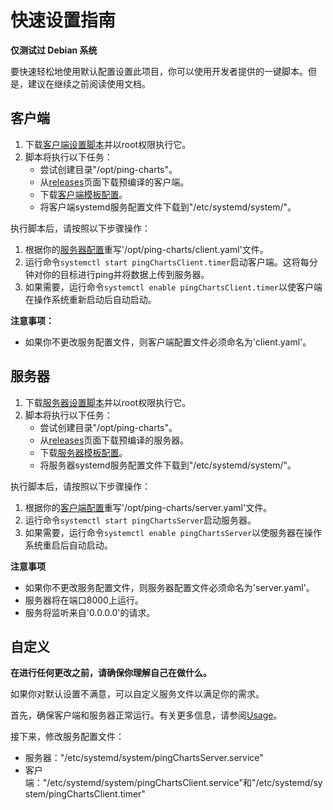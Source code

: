 # 快速设置指南

**仅测试过 Debian 系统**

要快速轻松地使用默认配置设置此项目，你可以使用开发者提供的一键脚本。但是，建议在继续之前阅读使用文档。

## 客户端

1. 下载[客户端设置脚本](../scripts/client.sh)并以root权限执行它。
2. 脚本将执行以下任务：
   - 尝试创建目录"/opt/ping-charts"。
   - 从[releases](https://github.com/eastarpen/ping-charts/releases)页面下载预编译的客户端。
   - 下载[客户端模板配置](../doc/templates/client.yaml)。
   - 将客户端systemd服务配置文件下载到"/etc/systemd/system/"。

执行脚本后，请按照以下步骤操作：

1. 根据你的[服务器配置](./configuration-zh.md#服务器)重写'/opt/ping-charts/client.yaml'文件。
2. 运行命令`systemctl start pingChartsClient.timer`启动客户端。这将每分钟对你的目标进行ping并将数据上传到服务器。
3. 如果需要，运行命令`systemctl enable pingChartsClient.timer`以使客户端在操作系统重新启动后自动启动。

**注意事项：**
- 如果你不更改服务配置文件，则客户端配置文件必须命名为'client.yaml'。

## 服务器

1. 下载[服务器设置脚本](../scripts/server.sh)并以root权限执行它。
2. 脚本将执行以下任务：
   - 尝试创建目录"/opt/ping-charts"。
   - 从[releases](https://github.com/eastarpen/ping-charts/releases)页面下载预编译的服务器。
   - 下载[服务器模板配置](../doc/templates/server.yaml)。
   - 将服务器systemd服务配置文件下载到"/etc/systemd/system/"。

执行脚本后，请按照以下步骤操作：

1. 根据你的[客户端配置](./configuration-zh.md#客户端)重写'/opt/ping-charts/server.yaml'文件。
2. 运行命令`systemctl start pingChartsServer`启动服务器。
3. 如果需要，运行命令`systemctl enable pingChartsServer`以使服务器在操作系统重启后自动启动。

**注意事项**

- 如果你不更改服务配置文件，则服务器配置文件必须命名为'server.yaml'。
- 服务器将在端口8000上运行。
- 服务将监听来自'0.0.0.0'的请求。

## 自定义

**在进行任何更改之前，请确保你理解自己在做什么。**

如果你对默认设置不满意，可以自定义服务文件以满足你的需求。

首先，确保客户端和服务器正常运行。有关更多信息，请参阅[Usage](../README.md#Usage)。

接下来，修改服务配置文件：

- 服务器："/etc/systemd/system/pingChartsServer.service"
- 客户端："/etc/systemd/system/pingChartsClient.service"和"/etc/systemd/system/pingChartsClient.timer"
